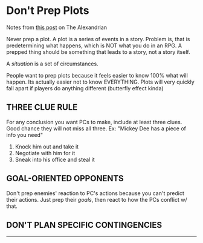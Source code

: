 # Don't Prep Plots

Notes from [this post][source] on The Alexandrian

Never prep a plot.
A plot is a series of events in a story.
Problem is, that is predetermining what happens, which is NOT what you do in an RPG.
A prepped thing should be something that leads to a story, not a story itself.

A _situation_ is a set of circumstances.

People want to prep plots because it feels easier to know 100% what will happen.
Its actually easier not to know EVERYTHING.
Plots will very quickly fall apart if players do anything different (butterfly effect kinda)

## THREE CLUE RULE

For any conclusion you want PCs to make, include at least three clues. Good chance they will not miss all three.
Ex: "Mickey Dee has a piece of info you need"

1. Knock him out and take it
2. Negotiate with him for it
3. Sneak into his office and steal it

## GOAL-ORIENTED OPPONENTS

Don't prep enemies' reaction to PC's actions because you can't predict their actions.
Just prep their _goals_, then react to how the PCs conflict w/ that.

## DON'T PLAN SPECIFIC CONTINGENCIES

---

[source]: https://thealexandrian.net/wordpress/4147/roleplaying-games/dont-prep-plots
